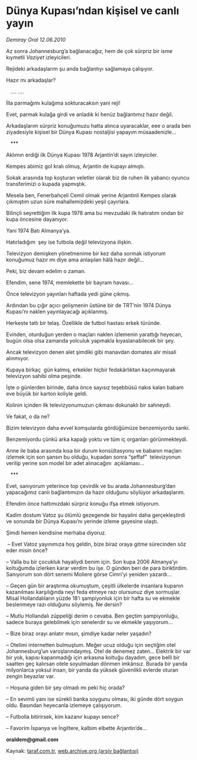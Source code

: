 # Dünya Kupası’ndan kişisel ve canlı yayın 

*Demiray Oral 12.06.2010*

<div class="yazi">
<p>Az sonra Johannesburg’a bağlanacağız, hem de çok sürpriz bir isme kıymetli <i>Vaziyet </i>izleyicileri.</p>
<p>Rejideki arkadaşlarım şu anda bağlantıyı sağlamaya çalışıyor.</p>
<p>Hazır mı arkadaşlar?</p>
<p>   .... ....</p>
<p>İlla parmağımı kulağıma sokturacaksın yani reji!</p>
<p>Evet, parmak kulağa girdi ve anladık ki henüz bağlantımız hazır değil.</p>
<p>Arkadaşlarım sürpriz konuğumuzu hatta alınca uyaracaklar, eee o arada ben ziyadesiyle kişisel bir Dünya Kupası nostaljisi yapayım müsaadenizle...</p>
<p>   ***</p>
<p>Aklımın erdiği ilk Dünya Kupası 1978 Arjantin’di sayın izleyiciler.</p>
<p>Kempes abimiz gol kralı olmuş, Arjantin de kupayı almıştı.</p>
<p>Sokak arasında top koşturan veletler olarak biz de ruhen ilk yabancı oyuncu transferimizi o kupada yapmıştık.</p>
<p>Mesela ben, Fenerbahçeli Cemil olmak yerine Arjantinli Kempes olarak çıkmıştım uzun süre mahallemizdeki yeşil çayırlara.</p>
<p>Bilinçli seyrettiğim ilk kupa 1978 ama bu mevzudaki ilk hatıratım ondan bir kupa öncesine dayanıyor.</p>
<p>Yani 1974 Batı Almanya’ya.</p>
<p>Hatırladığım  şey ise futbola değil televizyona ilişkin.</p>
<p>Televizyon demişken yönetmenime bir kez daha sormak istiyorum konuğumuz hazır mı diye ama anlaşılan hâlâ hazır değil...</p>
<p>Peki, biz devam edelim o zaman.</p>
<p>Efendim, sene 1974, memlekette bir bayram havası...</p>
<p>Önce televizyon yayınları haftada yedi güne çıkmış.</p>
<p>Ardından bu çığır açıcı gelişmenin üstüne bir de TRT’nin 1974 Dünya Kupası’nı naklen yayınlayacağı açıklanmış.</p>
<p>Herkeste tatlı bir telaş. Özellikle de futbol hastası erkek türünde.</p>
<p>Evinden, oturduğun yerden o maçları naklen izlemenin yarattığı heyecan, bugün olsa olsa zamanda yolculuk yapmakla kıyaslanabilecek bir şey.</p>
<p>Ancak televizyon denen alet şimdiki gibi manavdan domates alır misali alınmıyor.</p>
<p>Kupaya birkaç  gün kalmış, erkekler hiçbir fedakârlıktan kaçınmayarak televizyon sahibi olma peşinde.</p>
<p>İşte o günlerden birinde, daha önce sayısız teşebbüsü nakıs kalan babam eve büyük bir karton koliyle geldi.</p>
<p>Kolinin içinden ilk televizyonumuzun çıkması dokunaklı bir sahneydi.</p>
<p>Ve fakat, o da ne?</p>
<p>Bizim televizyon daha evvel komşularda gördüğümüze benzemiyordu sanki.</p>
<p>Benzemiyordu çünkü arka kapağı yoktu ve tüm iç organları görünmekteydi.</p>
<p>Anne ile baba arasında kısa bir durum konsültasyonu ve babanın maçları  izlemek için son şansın bu olduğu, kupadan sonra “şeffaf”  televizyonun verilip yerine son model bir adet alınacağını  açıklaması...</p>
<p>   ***</p>
<p>Evet, sanıyorum yeterince top çevirdik ve bu arada Johannesburg’dan yapacağımız canlı bağlantımızın da hazır olduğunu söylüyor arkadaşlarım.</p>
<p>Efendim önce hattımızdaki sürpriz konuğu ifşa etmek istiyorum.</p>
<p>Kadim dostum Vatoz şu ölümlü gezegende bir hayalini daha gerçekleştirdi ve sonunda bir Dünya Kupası’nı yerinde izleme gayesine ulaştı.</p>
<p>Şimdi hemen kendisine merhaba diyoruz.</p>
<p> – Evet Vatoz yayınımıza hoş geldin, bize biraz oraya gitme sürecinden söz eder misin önce?</p>
<p>– Valla bu bir çocukluk hayaliydi benim için. Son kupa 2006 Almanya’yı koltuğumda izlerken karar verdim bu işe. O günden beri de para biriktirdim. Sanıyorum son dört senemi Moliere görse Cimri’yi yeniden yazardı...</p>
<p>– Geçen gün bir araştırma okumuştum, çeşitli ülkelerde insanlara kupanın kazanılması karşılığında neyi feda etmeye razı olursunuz diye sormuşlar. Misal Hollandalıların yüzde 18’i şampiyonluk için bir hafta su ve ekmekle beslenmeye razı olduğunu söylemiş. Ne dersin?</p>
<p>– Mutlu Hollandalı züppeliği derim o cevaba. Ben geçtim şampiyonluğu, sadece buraya gelebilmek için senelerdir su ve ekmekle yaşıyorum...</p>
<p>– Bize biraz orayı anlatır mısın, şimdiye kadar neler yaşadın?</p>
<p>– Otelimi internetten bulmuştum. Meğer ucuz olduğu için seçtiğim otel Johannesburg’un varoşlarındaymış. Otel de denemez zaten... Elektrik bir var bir yok, kapısı kapanmadığı için arkasına koltuğu dayadım, gece belli bir saatten geç kalırsan otele soyulmadan dönmen imkânsız. Burada bir yanda milyonlarca yoksul insan, bir yanda da yüksek güvenlikli evlerde oturan zengin beyazlar var.</p>
<p>– Hoşuna giden bir şey olmadı mı peki hiç orada?</p>
<p>– En sevimli yanı ise sürekli banka soygunu olması, iki günde dört soygun oldu. Basından heyecanla izlemeye çalışıyorum.</p>
<p>– Futbolla bitirirsek, kim kazanır kupayı sence?</p>
<p>– Favorim İspanya ve İngiltere, kalbim elbette Arjantin’de...</p>
<p><b>oraldem@gmail.com</b></p></div>

Kaynak: [taraf.com.tr](http://www.taraf.com.tr:80/demiray-oral/makale-dunya-kupasi-ndan-kisisel-ve-canli-yayin.htm), [web.archive.org (arşiv bağlantısı)](http://web.archive.org/web/20100615184516/http://www.taraf.com.tr:80/demiray-oral/makale-dunya-kupasi-ndan-kisisel-ve-canli-yayin.htm)
